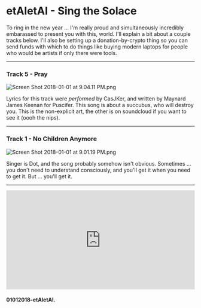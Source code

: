 etAletAI - Sing the Solace
===

To ring in the new year ... I'm really proud and simultaneously incredibly embarassed to present you with this, world. I'll explain a bit about a couple tracks below. I'll also be setting up a donation-by-crypto thing so you can send funds with which to do things like buying modern laptops for people who would be artists if only there were tools.

---

### Track 5 - Pray
![Screen Shot 2018-01-01 at 9.04.11 PM.png](https://steemitimages.com/DQmZSVADPQeFeUKxSzyPo3bT6Vceov63nYNfC5DHLJLPGvV/Screen%20Shot%202018-01-01%20at%209.04.11%20PM.png)

Lyrics for this track were *performed* by CasJKer, and written by Maynard James Keenan for Puscifer. This song is about a succubus, who will destroy you. This is the non-explicit art, the other is on soundcloud if you want to see it (oooh the nips).

---

### Track 1 - No Children Anymore
![Screen Shot 2018-01-01 at 9.01.19 PM.png](https://steemitimages.com/DQmUhmS8PwWLp5VKCj6yT7y4UZxRKLj7TV2uuoBZEashagb/Screen%20Shot%202018-01-01%20at%209.01.19%20PM.png)

Singer is Dot, and the song probably somehow isn't obvious. Sometimes ... you don't need to understand consciously, and you'll get it when you need to get it. But ... you'll get it.

---

<iframe width="100%" height="265" scrolling="no" frameborder="no" src="https://www.reverbnation.com/widget_code/html_widget/artist_6041811?widget_id=55&pwc[included_songs]=1&context_type=page_object&spoid=artist_6041811&pwc[size]=small&pwc[branded]=1" style="width:0px;min-width:100%;max-width:100%;"></iframe>


#### 01012018-etAletAI.
